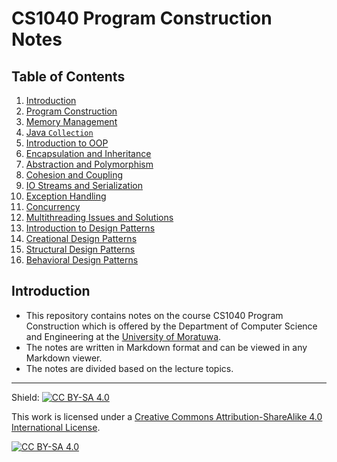 # CS1040 Program Construction Notes

## Table of Contents

1. [Introduction](#introduction)
2. [Program Construction](1%20-%20Program%20Construction.md)
3. [Memory Management](2%20-%20Memory%20Management.md)
4. [Java `Collection`](3%20-%20Java%20%20Collection.md)
5. [Introduction to OOP](4%20-%20Introduction%20to%20OOP.md)
6. [Encapsulation and Inheritance](5%20-%20Encapsulation%20and%20Inheritance.md)
7. [Abstraction and Polymorphism](6%20-%20Abstraction%20and%20Polymorphism.md)
8. [Cohesion and Coupling](7%20-%20Cohesion%20and%20Coupling.md)
9. [IO Streams and Serialization](8%20-%20IO%20Streams%20and%20Serialization.md)
10. [Exception Handling](9%20-%20Exception%20Handling.md)
11. [Concurrency](10%20-%20Concurrency.md)
12. [Multithreading Issues and Solutions](11%20-%20Multithreading%20Issues%20and%20Solutions.md)
13. [Introduction to Design Patterns](12%20-%20Introduction%20to%20Design%20Patterns.md)
14. [Creational Design Patterns](13%20-%20Creational%20Design%20Patterns.md)
15. [Structural Design Patterns](14%20-%20Structural%20Design%20Patterns.md)
16. [Behavioral Design Patterns](15%20-%20Behavioral%20Design%20Patterns.md)

## Introduction

- This repository contains notes on the course CS1040 Program Construction which is offered by the Department of
  Computer Science and Engineering at the [University of Moratuwa](https://uom.lk/).
- The notes are written in Markdown format and can be viewed in any Markdown viewer.
- The notes are divided based on the lecture topics.

---

Shield: [![CC BY-SA 4.0][cc-by-sa-shield]][cc-by-sa]

This work is licensed under a
[Creative Commons Attribution-ShareAlike 4.0 International License][cc-by-sa].

[![CC BY-SA 4.0][cc-by-sa-image]][cc-by-sa]

[cc-by-sa]: http://creativecommons.org/licenses/by-sa/4.0/
[cc-by-sa-image]: https://licensebuttons.net/l/by-sa/4.0/88x31.png
[cc-by-sa-shield]: https://img.shields.io/badge/License-CC%20BY--SA%204.0-lightgrey.svg
